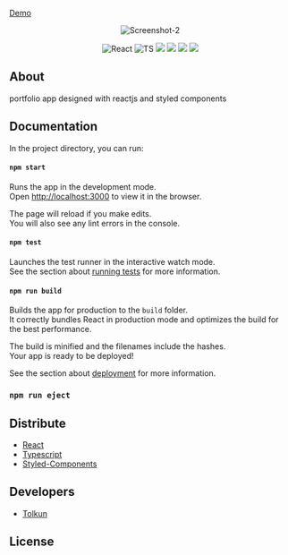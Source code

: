 [Demo](https://tolkunio.github.io/Portfolio/)
<p align="center">
<img src="https://i.ibb.co/sW93fFR/Screenshot-2.png" alt="Screenshot-2" border="0">
</p>

<p align="center">
   <img src="https://img.shields.io/badge/-ReactJS-lightblue" alt="React">
   <img src="https://img.shields.io/badge/-typescript-gray?logo=typescript" alt="TS">
  <img src="https://img.shields.io/badge/-HTML-green">
  <img src="https://img.shields.io/badge/-CSS-red">
  <img src="https://img.shields.io/badge/-Figma-brown">
  <img src="https://img.shields.io/badge/-Styled%20Component-coral">
</p>

## About
portfolio app designed with reactjs and styled components

## Documentation

In the project directory, you can run:

#### `npm start`

Runs the app in the development mode.\
Open [http://localhost:3000](http://localhost:3000) to view it in the browser.

The page will reload if you make edits.\
You will also see any lint errors in the console.

#### `npm test`

Launches the test runner in the interactive watch mode.\
See the section about [running tests](https://facebook.github.io/create-react-app/docs/running-tests) for more information.

#### `npm run build`

Builds the app for production to the `build` folder.\
It correctly bundles React in production mode and optimizes the build for the best performance.

The build is minified and the filenames include the hashes.\
Your app is ready to be deployed!

See the section about [deployment](https://facebook.github.io/create-react-app/docs/deployment) for more information.

### `npm run eject`

## Distribute

- [React](https://react.dev/)
- [Typescript](https://www.typescriptlang.org/docs/handbook/typescript-in-5-minutes.html)
- [Styled-Components](https://styled-components.com/)


## Developers

- [Tolkun](https://github.com/tolkunio/)

## License
